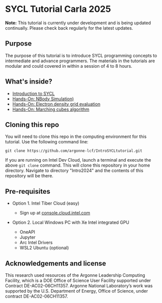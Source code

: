 # SYCL Tutorial Carla 2025

**Note:** This tutorial is currently under development and is being updated continually. Please check back regularly for the latest updates.


## Purpose

The purpose of this tutorial is to introduce SYCL programming concepts to intermediate and advance programmers. The materials in the tutorials are modular and could covered in within a session of 4 to 8 hours.


## What's inside?
* [Introduction to SYCL](https://github.com/SYCLTutorials/IntroSYCLCarla/tree/main/01-intro)
* [Hands-On: NBody Simulation)](https://github.com/SYCLTutorials/IntroSYCLCarla/tree/main/04-NBody)
* [Hands-On: Electron density grid evaluation](https://github.com/SYCLTutorials/IntroSYCLCarla/tree/main/02-electrondensity)
* [Hands-On: Marching cubes algorithm](https://github.com/SYCLTutorials/IntroSYCLCarla/tree/main/03-marchingCubes)



## Cloning this repo

You will need to clone this repo in the computing environment for this tutorial. Use the following command line:

```
git clone https://github.com/argonne-lcf/IntroSYCLtutorial.git
```

If you are running on Intel Dev Cloud, launch a terminal and execute the above `git clone` command. This will clone this repository in your home directory. Navigate to directory "Intro2024" and the contents of this repository will be there.

## Pre-requisites

* Option 1. Intel Tiber Cloud (easy)
  * Sign up at [console.cloud.intel.com](https://github.com/SYCLTutorials/Intro2024/blob/main/01-intro/devcloud.md)

* Option 2. Local Windows PC with Xe Intel integrated GPU
   * OneAPI
   * Jupyter
   * Arc Intel Drivers
   * WSL2 Ubuntu (optional)

  
## Acknowledgements and license
This research used resources of the Argonne Leadership Computing Facility, which is a DOE Office of Science User Facility supported under Contract DE-AC02-06CH11357. Argonne National Laboratory’s work was supported by the U.S. Department of Energy, Office of Science, under contract DE-AC02-06CH11357.



